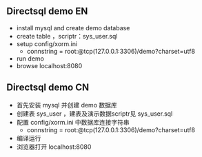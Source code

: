 ## Directsql demo EN
  * install mysql  and create demo database
  * create table ，scriptr：sys_user.sql      
  * setup config/xorm.ini 
     - connstring   = root:@tcp(127.0.0.1:3306)/demo?charset=utf8
  * run demo
  * browse localhost:8080     

## Directsql demo CN
  * 首先安装 mysql  并创建 demo 数据库
  * 创建表 sys_user ，建表及演示数据scriptr见 sys_user.sql
  * 配置 config/xorm.ini 中数据库连接字符串
     - connstring   = root:@tcp(127.0.0.1:3306)/demo?charset=utf8
  * 编译运行 
  * 浏览器打开 localhost:8080  
